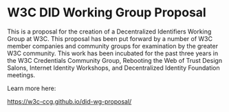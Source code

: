 # W3C DID Working Group Proposal

This is a proposal for the creation of a Decentralized Identifiers Working Group
at W3C. This proposal has been put forward by a number of W3C member
companies and community groups for examination by the greater W3C
community. This work has been incubated for the past three years in
the W3C Credentials Community Group, Rebooting the Web of Trust
Design Salons, Internet Identity Workshops, and Decentralized Identity
Foundation meetings.

Learn more here:

https://w3c-ccg.github.io/did-wg-proposal/
